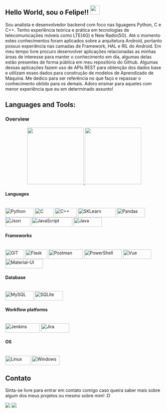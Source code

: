 ## Hello World, sou o Felipe!! <img src=https://github.com/TheDudeThatCode/TheDudeThatCode/blob/master/Assets/Earth.gif width="30">
 
 
Sou analista e desenvolvedor backend com foco nas liguagens Python, C e C++. Tenho experiência teórica e prática em tecnologias de telecomunicações móveis como LTE(4G) e New Radio(5G). Até o momento estes conhecimentos foram aplicados sobre a arquitetura Android, portanto possuo experiência nas camadas de Framework, HAL e RIL do Android.
Em meu tempo livre procuro desenvolver aplicações relacionadas as minhas áreas de interesse para manter o conhecimento em dia, algumas delas estão presentes de forma pública em meu repositório do Github. Algumas dessas aplicações fazem uso de APIs REST para obtenção dos dados base e utilizam esses dados para construção de modelos de Aprendizado de Máquina.
Me dedico para ser referência no que faço e repassar o conhecimento obtido para os demais. Adoro ensinar para aqueles com menor experiência que eu em determinado assunto!

## Languages and Tools:

### Overview

<div align="center">
  <a href="https://github.com/felipeAC98">
  <img height="180em" src="https://github-readme-stats.vercel.app/api?username=felipeAC98&show_icons=true&include_all_commits=true&count_private=true"/>
  <img height="180em" src="https://github-readme-stats.vercel.app/api/top-langs/?username=felipeAC98&layout=compact&langs_count=7"/>
  </a>
</div>

#### Languages

 <div style="display: inline_block"><br>
  <img align="center" alt="Python" height="30" width="90" src="https://img.shields.io/badge/Python-3776AB?style=for-the-badge&logo=python&logoColor=white">
  <img align="center" alt="C" height="30" width="60" src="https://img.shields.io/badge/C-00599C?style=for-the-badge&logo=c&logoColor=white">
  <img align="center" alt="C++" height="30" width="70" src="https://img.shields.io/badge/C%2B%2B-00599C?style=for-the-badge&logo=c%2B%2B&logoColor=white">
  <img align="center" alt="SKLearn" height="30" width="120" src="https://img.shields.io/badge/scikit_learn-F7931E?style=for-the-badge&logo=scikit-learn&logoColor=white">
   <img align="center" alt="Pandas" height="30" width="90" src="https://img.shields.io/badge/Pandas-2C2D72?style=for-the-badge&logo=pandas&logoColor=white">
   <img align="center" alt="Json" height="30" width="80" src="https://img.shields.io/badge/json-5E5C5C?style=for-the-badge&logo=json&logoColor=white">
   <img align="center" alt="JavaScript" height="30" width="130" src="https://img.shields.io/badge/JavaScript-323330?style=for-the-badge&logo=javascript&logoColor=F7DF1E">
    <img align="center" alt="Java" height="30" width="90" src="https://img.shields.io/badge/Java-ED8B00?style=for-the-badge&logo=java&logoColor=white">
  </div>
  
#### Frameworks
 <div style="display: inline_block"><br>
   <img align="center" alt="GIT" height="30" width="60" src="https://img.shields.io/badge/Git-F05032?style=for-the-badge&logo=git&logoColor=white">
  <img align="center" alt="Flask" height="30" width="70" src="https://img.shields.io/badge/Flask-000000?style=for-the-badge&logo=flask&logoColor=white">
  <img align="center" alt="Postman" height="30" width="110" src="https://img.shields.io/badge/Postman-FF6C37?style=for-the-badge&logo=Postman&logoColor=white">
   <img align="center" alt="PowerShell" height="30" width="120" src="https://img.shields.io/badge/PowerShell-5391FE?style=for-the-badge&logo=PowerShell&logoColor=white">
   <img align="center" alt="Vue" height="30" width="90" src="https://img.shields.io/badge/Vue.js-35495E?style=for-the-badge&logo=vuedotjs&logoColor=4FC08D">
  <img align="center" alt="Material-UI" height="30" width="120" src="https://img.shields.io/badge/Material--UI-0081CB?style=for-the-badge&logo=material-ui&logoColor=white">
  </div>
  
#### Database

 <div style="display: inline_block"><br>
  <img align="center" alt="MySQL" height="30" width="90" src="https://img.shields.io/badge/MySQL-005C84?style=for-the-badge&logo=mysql&logoColor=white">
  <img align="center" alt="SQLite" height="30" width="90" src="https://img.shields.io/badge/SQLite-07405E?style=for-the-badge&logo=sqlite&logoColor=white">
 
  </div>
  
#### Workflow platforms

 <div style="display: inline_block"><br>
  <img align="center" alt="Jenkins" height="30" width="110" src="https://img.shields.io/badge/Jenkins-D24939?style=for-the-badge&logo=Jenkins&logoColor=white">
  <img align="center" alt="Jira" height="30" width="90" src="https://img.shields.io/badge/Jira-0052CC?style=for-the-badge&logo=Jira&logoColor=white">

  </div>
  
#### OS

 <div style="display: inline_block"><br>
  <img align="center" alt="Linux" height="30" width="80" src="https://img.shields.io/badge/Linux-FCC624?style=for-the-badge&logo=linux&logoColor=black">
  <img align="center" alt="Windows" height="30" width="90" src="https://img.shields.io/badge/Windows-0078D6?style=for-the-badge&logo=windows&logoColor=white">

  </div>
  
## Contato

Sinta-se livre para entrar em contato comigo caso queira saber mais sobre algum dos meus projetos ou mesmo sobre mim! :D

 <div> 
  <a href = "mailto:felipe.alvcor@gmail.com"><img src="https://img.shields.io/badge/-Gmail-%23333?style=for-the-badge&logo=gmail&logoColor=white" target="_blank"></a>
  <a href="https://www.linkedin.com/in/felipeacordeiro/" target="_blank"><img src="https://img.shields.io/badge/-LinkedIn-%230077B5?style=for-the-badge&logo=linkedin&logoColor=white" target="_blank"></a> 

</div>
